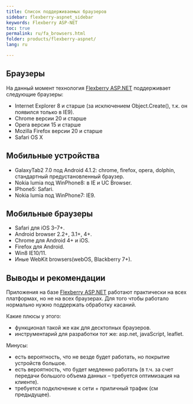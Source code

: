 ```yaml
---
title: Список поддерживаемых браузеров
sidebar: flexberry-aspnet_sidebar
keywords: Flexberry ASP-NET
toc: true
permalink: ru/fa_browsers.html
folder: products/flexberry-aspnet/
lang: ru

---
```


## Браузеры

На данный момент технология [Flexberry ASP.NET](fa_flexberry-asp-net.html) поддерживает следующие браузеры:

* Internet Explorer 8 и старше (за исключением Object.Create(), т.к. он появился только в IE9).
* Chrome версии 20 и старше
* Opera версии 15 и старше
* Mozilla Firefox версии 20 и старше
* Safari OS X

## Мобильные устройства

* GalaxyTab2 7.0 под Android 4.1.2: chrome, firefox, opera, dolphin, стандартный предустановленный браузер.
* Nokia lumia под WinPhone8: в IE и UC Browser.
* IPhone5: Safari.
* Nokia lumia под WinPhone7: IE9.

## Мобильные браузеры

* Safari для iOS 3–7+.
* Android browser 2.2+, 3.1+, 4+.
* Chrome для Android 4+ и iOS.
* Firefox для Android.
* Win8 IE10/11.
* Иные WebKit browsers(webOS, Blackberry 7+).

## Выводы и рекомендации

Приложения на базе [Flexberry ASP.NET](fa_flexberry-asp-net.html) работают практически на всех платформах, но не на всех браузерах.
Для того чтобы работало нормально нужно поддержать обработку касаний.

Какие плюсы у этого:

* функционал такой же как для десктопных браузеров.
* инструментарий для разработки тот же: asp.net,  javaScript, leaflet.

Минусы:

* есть вероятность, что не везде будет работать, но покрытие устройств большое.
* есть вероятность, что будет медленно работать (в т.ч. за счет передачи большого объема данных – требуется оптимизация на клиенте).
* требуется подключение к сети + приличный трафик (см предыдущее).
